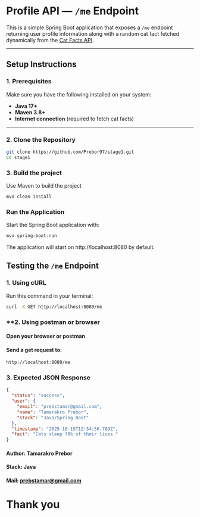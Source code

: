#  Profile API — `/me` Endpoint

This is a simple Spring Boot application that exposes a `/me` endpoint returning user profile information along with a random cat fact fetched dynamically from the [Cat Facts API](https://catfact.ninja/fact).

---

##  Setup Instructions

### **1. Prerequisites**
Make sure you have the following installed on your system:
- **Java 17+**
- **Maven 3.8+**
- **Internet connection** (required to fetch cat facts)

---

### **2. Clone the Repository**
```bash
git clone https://github.com/Prebor97/stage1.git
cd stage1
```
### **3. Build the project**
Use Maven to build the project
```bash
mvn clean install
```
### **Run the Application**
Start the Spring Boot application with:
```bash
mvn spring-boot:run
```
The application will start on http://localhost:8080
by default.

## Testing the `/me` Endpoint

### **1. Using cURL**

Run this command in your terminal:

```bash
curl -X GET http://localhost:8080/me
 ```
### **2. Using postman or browser
####  Open your browser or postman
#### Send a get request to:
```bash
http://localhost:8080/me
```
### **3. Expected JSON Response**

```json
{
  "status": "success",
  "user": {
    "email": "prebstamar@gmail.com",
    "name": "Tamarakro Prebor",
    "stack": "Java/Spring Boot"
  },
  "timestamp": "2025-10-15T12:34:56.789Z",
  "fact": "Cats sleep 70% of their lives."
}
```
#### Author: Tamarakro Prebor
#### Stack: Java
#### Mail: prebstamar@gmail.com

# Thank you

